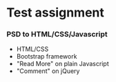 # Test assignment

### PSD to HTML/CSS/Javascript

* HTML/CSS
* Bootstrap framework
* "Read More" on plain Javascript
* "Comment" on jQuery
